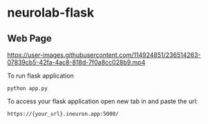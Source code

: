 
# neurolab-flask
## Web Page
https://user-images.githubusercontent.com/114924851/236514263-07839cb5-42fa-4ac8-818d-7f0a8cc028b9.mp4


To run flask application 

```
python app.py
```


To access your flask application open new tab in and paste the url:
```
https://{your_url}.ineuron.app:5000/
```
